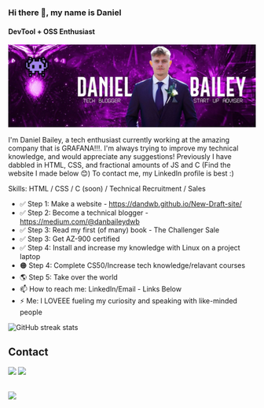 ### Hi there 👋, my name is Daniel
#### DevTool + OSS Enthusiast
![DevTool Enthusiast](gitba.jpg)

I'm Daniel Bailey, a tech enthusiast currently working at the amazing company that is GRAFANA!!!. I'm always trying to improve my technical knowledge, and would appreciate any suggestions! Previously I have dabbled in HTML, CSS, and fractional amounts of JS and C (Find the website I made below 😊) To contact me, my LinkedIn profile is best :)

Skills: HTML / CSS / C (soon) / Technical Recruitment / Sales

- ✅ Step 1: Make a website - https://dandwb.github.io/New-Draft-site/ 
- ✅ Step 2: Become a technical blogger - https://medium.com/@danbaileydwb
- ✅ Step 3: Read my first (of many) book - The Challenger Sale
- ✅ Step 3: Get AZ-900 certified
- ✅ Step 4: Install and increase my knowledge with Linux on a project laptop
- 🟠 Step 4: Complete CS50/Increase tech knowledge/relavant courses
- 🌎 Step 5: Take over the world
- 📫 How to reach me: LinkedIn/Email - Links Below 
- ⚡ Me: I LOVEEE fueling my curiosity and speaking with like-minded people
 


![GitHub streak stats](https://github-readme-streak-stats.herokuapp.com/?user=DanDWB)



  

## Contact 
<div> 
  <a href="https://www.linkedin.com/in/dan-bailey-grafana?utm_source=share&utm_campaign=share_via&utm_content=profile&utm_medium=android_app" target="_blank"><img src="https://img.shields.io/badge/-LinkedIn-%230077B5?style=for-the-badge&logo=linkedin&logoColor=white" target="_blank"></a> 
  <a href = "mailto: Danbaileydwb@gmail.com"><img src="https://img.shields.io/badge/-Gmail-%23333?style=for-the-badge&logo=gmail&logoColor=white" target="_blank"></a>
 </br>
</br>
 
</div>

![](https://komarev.com/ghpvc/?username=DanDWB)


